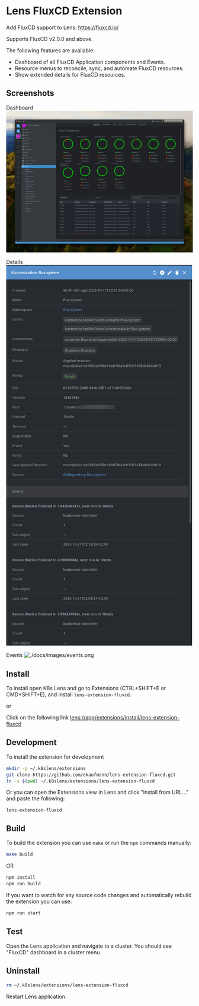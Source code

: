 # Lens FluxCD Extension

Add FluxCD support to Lens. https://fluxcd.io/

Supports FluxCD v2.0.0 and above.

The following features are available:

* Dashboard of all FluxCD Application components and Events.
* Resource menus to reconcile, sync, and automate FluxCD resources.
* Show extended details for FluxCD resources.

## Screenshots

Dashboard
![./docs/images/dashboard.png](./docs/images/dashboard.png)

Details
![./docs/images/details.png](./docs/images/details.png)

Events
![./docs/images/events.png](./docs/images/events.png)

## Install

To install open K8s Lens and go to Extensions (CTRL+SHIFT+E or CMD+SHIFT+E), and install `lens-extension-fluxcd`.

or

Click on the following link [lens://app/extensions/install/lens-extension-fluxcd](lens://app/extensions/install/lens-extension-fluxcd)

## Development

To install the extension for development

```sh
mkdir -p ~/.k8slens/extensions
git clone https://github.com/okaufmann/lens-extension-fluxcd.git
ln -s $(pwd) ~/.k8slens/extensions/lens-extension-fluxcd
```

Or you can open the Extensions view in Lens and click "Install from URL..." and paste the following:

```
lens-extension-fluxcd
```

## Build

To build the extension you can use `make` or run the `npm` commands manually:

```sh
make build
```

OR

```sh
npm install
npm run build
```

If you want to watch for any source code changes and automatically rebuild the extension you can use:

```sh
npm run start
```

## Test

Open the Lens application and navigate to a cluster. You should see "FluxCD" dashboard in a cluster menu.

## Uninstall

```sh
rm ~/.k8slens/extensions/lens-extension-fluxcd
```

Restart Lens application.
